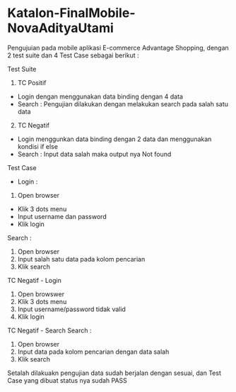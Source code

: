 # Katalon-FinalMobile-NovaAdityaUtami

Pengujuian pada mobile aplikasi E-commerce Advantage Shopping, dengan 2 test suite dan 4 Test Case sebagai berikut :

Test Suite
1. TC Positif 
- Login dengan menggunakan data binding dengan 4 data
- Search : Pengujian dilakukan dengan melakukan search pada salah satu data

2. TC Negatif
- Login menggunkan data binding dengan 2 data dan menggunakan kondisi if else
- Search : Input data salah maka output nya Not found

Test Case
- Login :
1. Open browser
- Klik 3 dots menu
- Input username dan password
- Klik login

Search :
1. Open browser
2. Input salah satu data pada kolom pencarian
3. Klik search

TC Negatif - Login
1. Open browswer
2. Klik 3 dots menu
3. Input username/password tidak valid
3. Klik login

 TC Negatif - Search
 Search :
1. Open browser
2. Input data pada kolom pencarian dengan data salah
3. Klik search

Setalah dilakuakn pengujian data sudah berjalan dengan sesuai, dan Test Case yang dibuat status nya sudah PASS
